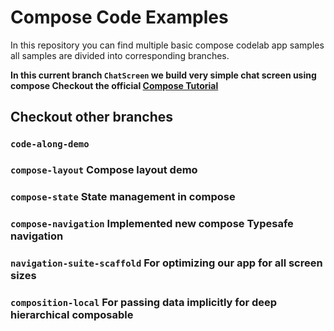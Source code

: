 # Compose Code Examples

In this repository you can find multiple basic compose codelab app samples all
samples are divided into corresponding branches.

**In this current branch ```ChatScreen``` we build very simple chat screen using compose
Checkout the official [Compose Tutorial](https://developer.android.com/develop/ui/compose/tutorial)**

## **Checkout other branches** 

### ```code-along-demo```

### ```compose-layout``` Compose layout demo

### ```compose-state``` State management in compose

### ```compose-navigation```  Implemented new compose Typesafe navigation

### ```navigation-suite-scaffold``` For optimizing our app for all screen sizes

### ```composition-local``` For passing data implicitly for deep hierarchical composable